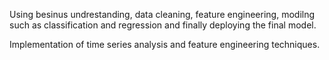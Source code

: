 Using besinus undrestanding, data
cleaning, feature engineering, modilng
such as classification and regression and
finally deploying the final model.

Implementation of time series analysis and
feature engineering techniques.
